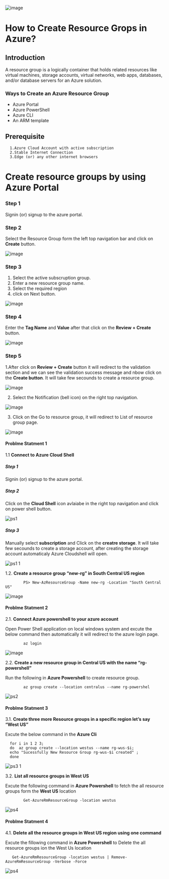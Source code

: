 ![image](https://user-images.githubusercontent.com/46291282/123545171-5fe5b580-d774-11eb-9b8f-5597625b7b81.png)

# How to Create Resource Grops in Azure?

## Introduction

A resource group is a logically container that holds related resources like virtual machines, storage accounts, virtual networks, 
web apps, databases, and/or database servers  for an Azure solution. 

      
### Ways to Create an Azure Resource Group
- Azure Portal
- Azure PowerShell
- Azure CLI
- An ARM template

## Prerequisite

      1.Azure Cloud Account with active subscription
      2.Stable Internet Connection
      3.Edge (or) any other internet browsers

#  Create resource groups by using Azure Portal

### Step 1 
Signin (or) signup to the azure portal.

### Step 2   
Select the Resource Group form the left top navigation bar and click on **Create** button.  
 
![image](https://user-images.githubusercontent.com/46291282/123547761-a68cdd00-d77f-11eb-9e90-d650a1b817fc.png)


### Step 3 
1. Select the active subscruption group.
2. Enter a new resource group name.
3. Select the required region
4. click on Next button.

![image](https://user-images.githubusercontent.com/46291282/123547773-b1e00880-d77f-11eb-923e-bc8c2b957b07.png)

### Step 4 
Enter the **Tag Name** and **Value** after that click on the **Review + Create** button.

![image](https://user-images.githubusercontent.com/46291282/123547786-bad0da00-d77f-11eb-8c34-e3dd4bce65df.png)


### Step 5 

1.After click on **Review + Create** button it will redirect to the validation section and we can see the validation success message and nbow click on the **Create button**. 
It will take few secounds to create a resource group. 

![image](https://user-images.githubusercontent.com/46291282/123547797-c8865f80-d77f-11eb-9fa6-be1b7a3ada32.png)

2. Select the Notification (bell icon) on the right top navigation.

![image](https://user-images.githubusercontent.com/46291282/123547806-d20fc780-d77f-11eb-8611-84d6777f1ccc.png)

3. Click on the Go to resource group, it will redirect to List of resource group page. 

![image](https://user-images.githubusercontent.com/46291282/123547811-d89e3f00-d77f-11eb-9740-43a25c567ee0.png)

 

#### Problme Statment 1  


 

1.1 **Connect to Azure Cloud Shell**

##### Step 1 
Signin (or) signup to the azure portal. 

##### Step 2

Click on the **Cloud Shell** icon avlaiabe in the right top navigation and click on power shell button. 

![ps1](https://user-images.githubusercontent.com/46291282/123557391-44979c00-d7ae-11eb-80ac-a8af51515128.png)

##### Step 3 
Manually select **subscription** and Click on the **creatre storage**. It will take few secounds to create a storage account, after creating the 
storage account automaticaly Azure Cloudshell will open. 

![ps1 1](https://user-images.githubusercontent.com/46291282/123557396-4d886d80-d7ae-11eb-956d-3ec4141ce6a7.png)


1.2. **Create a resource group “new-rg” in South Central US region**

            PS> New-AzResourceGroup -Name new-rg -Location "South Central US"

![image](https://user-images.githubusercontent.com/46291282/123557500-b7a11280-d7ae-11eb-9951-12fd6e0c07df.png)

      
#### Problme Statment 2    

2.1. **Connect Azure powershell to your azure account**

Open Power Shell application on local windows system and excute the below command then automatically it will redirect to the azure login page.

            az login

![image](https://user-images.githubusercontent.com/46291282/123557480-9c360780-d7ae-11eb-9bbf-5c94b6cab633.png)


      
2.2. **Create a new resource group in Central US with the name “rg-powershell”**

Run the following in **Azure Powershell** to create resource group.

            az group create --location centralus --name rg-powershel

![ps2](https://user-images.githubusercontent.com/46291282/123557353-1ca83880-d7ae-11eb-9963-ecd5a90e9c78.png)


#### Problme Statment 3   
 
3.1. **Create three more Resource groups in a specific region let’s say “West US”** 

Excute the below command in the **Azure Cli**

      for i in 1 2 3; 
      do  az group create --location westus --name rg-wus-$i; 
      echo "Sucessfully New Resource Group rg-wus-$i created" ; 
      done

![ps3 1](https://user-images.githubusercontent.com/46291282/123557312-e074d800-d7ad-11eb-966d-47eddfcc9786.png)

3.2. **List all resource groups in West US** 

Excute the following command in **Azure Powershell** to fetch the all 
resource groups form the **West US** location


            Get-AzureRmResourceGroup -location westus

![ps4](https://user-images.githubusercontent.com/46291282/123557288-b15e6680-d7ad-11eb-9a5e-f3cd6c1c3d15.png)


 #### Problme Statment 4  
  
4.1. **Delete all the resource groups in West US region using one command**

   Excute the fillowing command in **Azure Powershell** to Delete the all resource groups ion the West Us location

       Get-AzureRmResourceGroup -location westus | Remove-AzureRmResourceGroup -Verbose -Force

![ps4](https://user-images.githubusercontent.com/46291282/123557255-82e08b80-d7ad-11eb-9d39-5fd9244d2e8d.png)

